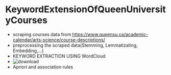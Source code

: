 # KeywordExtensionOfQueenUniversityCourses
- scraping courses data from https://www.queensu.ca/academic-calendar/arts-science/course-descriptions/
- preprocessing the scraped data(Stemming, Lemmatizating, Embedding,...)
- KEYWORD EXTRACTION USING  WordCloud
- ![download](https://user-images.githubusercontent.com/77222912/171123367-88b0df0f-17e9-4168-89c5-66dad14aeefd.png)
- Apriori and association rules
